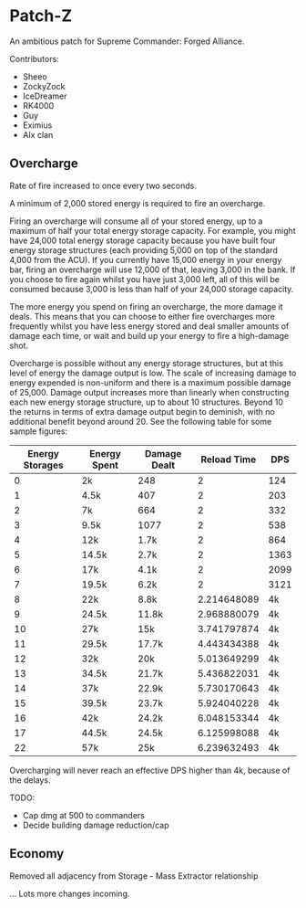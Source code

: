 Patch-Z
=======

An ambitious patch for Supreme Commander: Forged Alliance.

Contributors:

 - Sheeo
 - ZockyZock
 - IceDreamer
 - RK4000
 - Guy
 - Eximius
 - AIx clan

Overcharge
----------

Rate of fire increased to once every two seconds.


A minimum of 2,000 stored energy is required to fire an overcharge.

Firing an overcharge will consume all of your stored energy, up to a maximum of half your total energy storage capacity.
For example, you might have 24,000 total energy storage capacity because you have built four energy storage structures (each providing 5,000 on top of the standard 4,000 from the ACU).
If you currently have 15,000 energy in your energy bar, firing an overcharge will use 12,000 of that, leaving 3,000 in the bank.
If you choose to fire again whilst you have just 3,000 left, all of this will be consumed because 3,000 is less than half of your 24,000 storage capacity.

The more energy you spend on firing an overcharge, the more damage it deals.
This means that you can choose to either fire overcharges more frequently whilst you have less energy stored and deal smaller amounts of damage each time, or wait and build up your energy to fire a high-damage shot.

Overcharge is possible without any energy storage structures, but at this level of energy the damage output is low.
The scale of increasing damage to energy expended is non-uniform and there is a maximum possible damage of 25,000.
Damage output increases more than linearly when constructing each new energy storage structure, up to about 10 structures.
Beyond 10 the returns in terms of extra damage output begin to deminish, with no additional benefit beyond around 20.
See the following table for some sample figures:


Energy Storages | Energy Spent | Damage Dealt | Reload Time | DPS
----------------|--------------|--------------|-------------|------
 0              | 2k           | 248          | 2           | 124
 1              | 4.5k         | 407          | 2           | 203
 2              | 7k           | 664          | 2           | 332
 3              | 9.5k         | 1077         | 2           | 538
 4              | 12k          | 1.7k         | 2           | 864
 5              | 14.5k        | 2.7k         | 2           | 1363
 6              | 17k          | 4.1k         | 2           | 2099
 7              | 19.5k        | 6.2k         | 2           | 3121
 8              | 22k          | 8.8k         | 2.214648089 | 4k
 9              | 24.5k        | 11.8k        | 2.968880079 | 4k
 10             | 27k          | 15k          | 3.741797874 | 4k
 11             | 29.5k        | 17.7k        | 4.443434388 | 4k
 12             | 32k          | 20k          | 5.013649299 | 4k
 13             | 34.5k        | 21.7k        | 5.436822031 | 4k
 14             | 37k          | 22.9k        | 5.730170643 | 4k
 15             | 39.5k        | 23.7k        | 5.924040228 | 4k
 16             | 42k          | 24.2k        | 6.048153344 | 4k
 17             | 44.5k        | 24.5k        | 6.125998088 | 4k
 22             | 57k          | 25k          | 6.239632493 | 4k



Overcharging will never reach an effective DPS higher than 4k, because of the
delays.


TODO:
  - Cap dmg at 500 to commanders
  - Decide building damage reduction/cap


Economy
-------

Removed all adjacency from Storage - Mass Extractor relationship

... Lots more changes incoming.
